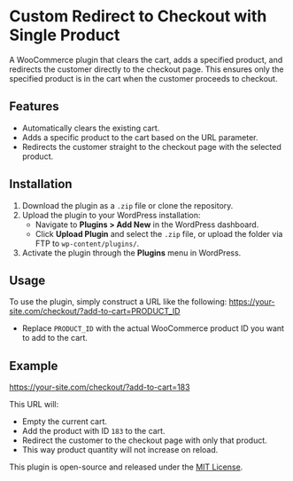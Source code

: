 # Custom Redirect to Checkout with Single Product

A WooCommerce plugin that clears the cart, adds a specified product, and redirects the customer directly to the checkout page. This ensures only the specified product is in the cart when the customer proceeds to checkout.

## Features

- Automatically clears the existing cart.
- Adds a specific product to the cart based on the URL parameter.
- Redirects the customer straight to the checkout page with the selected product.

## Installation

1. Download the plugin as a `.zip` file or clone the repository.
2. Upload the plugin to your WordPress installation:
   - Navigate to **Plugins > Add New** in the WordPress dashboard.
   - Click **Upload Plugin** and select the `.zip` file, or upload the folder via FTP to `wp-content/plugins/`.
3. Activate the plugin through the **Plugins** menu in WordPress.

## Usage

To use the plugin, simply construct a URL like the following:
https://your-site.com/checkout/?add-to-cart=PRODUCT_ID

- Replace `PRODUCT_ID` with the actual WooCommerce product ID you want to add to the cart.

## Example
https://your-site.com/checkout/?add-to-cart=183

This URL will:
- Empty the current cart.
- Add the product with ID `183` to the cart.
- Redirect the customer to the checkout page with only that product.
- This way product quantity will not increase on reload.


This plugin is open-source and released under the [MIT License](LICENSE).




